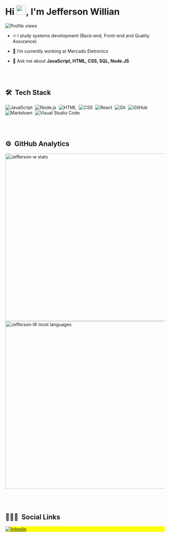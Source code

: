 <h1 align="left">Hi <img src="https://raw.githubusercontent.com/kaueMarques/kaueMarques/master/hi.gif" width="30px">, I'm Jefferson Willian</h1>

 <p align="left"> <img src="https://komarev.com/ghpvc/?username=Jefferson-W&color=blue" alt="Profile views" /> </p> 

- 🔥 I study systems development (Back-end, Front-end and Quality Assurance)

- 🔭 I’m currently working at Mercado Eletronico

- 💬 Ask me about **JavaScript, HTML, CSS, SQL, Node.JS**

<br><br>

## 🛠 &nbsp;Tech Stack

![JavaScript](https://img.shields.io/badge/-JavaScript-05122A?style=flat&logo=javascript)&nbsp;
![Node.js](https://img.shields.io/badge/-Node.js-05122A?style=flat&logo=node.js)&nbsp;
![HTML](https://img.shields.io/badge/-HTML-05122A?style=flat&logo=HTML5)&nbsp;
![CSS](https://img.shields.io/badge/-CSS-05122A?style=flat&logo=CSS3&logoColor=1572B6)&nbsp;
![React](https://img.shields.io/badge/-React-05122A?style=flat&logo=react)&nbsp;
![Git](https://img.shields.io/badge/-Git-05122A?style=flat&logo=git)&nbsp;
![GitHub](https://img.shields.io/badge/-GitHub-05122A?style=flat&logo=github)&nbsp;
![Markdown](https://img.shields.io/badge/-Markdown-05122A?style=flat&logo=markdown)&nbsp;
![Visual Studio Code](https://img.shields.io/badge/-Visual%20Studio%20Code-05122A?style=flat&logo=visual-studio-code&logoColor=007ACC)&nbsp;


<br><br>

## ⚙️ &nbsp;GitHub Analytics

<p align="left">
<img width="530em" src="https://github-readme-stats.vercel.app/api?username=Jefferson-W&show_icons=true&theme=vision-friendly-dark" alt="Jefferson-w stats"/>
<img width="530em" src="https://github-readme-stats.vercel.app/api/top-langs/?username=Jefferson-W&layout=compact&theme=vision-friendly-dark" alt="Jefferson-W most languages"/>
</p>

<br><br>

## 👨🏽‍🦲 &nbsp;Social Links

<p align="left" style="background:yellow">

<a href="https://www.linkedin.com/in/jefferson-willian-787609180/" target="_blank">
  <img align="center" src="https://img.shields.io/badge/Jefferson Willian-blue?&logo=linkedin" alt="linkedin"/>
</a>
</p>



<!--
**Jefferson-W/Jefferson-W** is a ✨ _special_ ✨ repository because its `README.md` (this file) appears on your GitHub profile.

Here are some ideas to get you started:

- 🔭 I’m currently working on ...
- 🌱 I’m currently learning ...
- 👯 I’m looking to collaborate on ...
- 🤔 I’m looking for help with ...
- 💬 Ask me about ...
- 📫 How to reach me: ...
- 😄 Pronouns: ...
- ⚡ Fun fact: ...
-->

